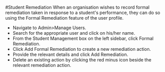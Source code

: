 #Student Remediation
When an organisation wishes to record formal remediation taken in response to a student's performance, they can do so using the Formal Remediation feature of the user profile.

* Navigate to Admin>Manage Users.
* Search for the appropriate user and click on his/her name.
* From the Student Management box on the left sidebar, click Formal Remediation.
* Click Add Formal Remediation to create a new remediation action.
* Provide the relevant details and click Add Remediation.
* Delete an existing action by clicking the red minus icon beside the relevant remediation action.
